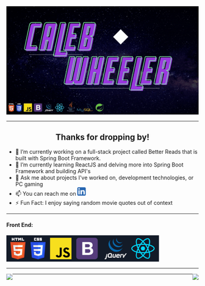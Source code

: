 
<img src="https://github.com/CalebEWheeler/CalebEWheeler/blob/main/readme_images/header.gif">

---

<h2 align="center">Thanks for dropping by!</h2>

* 🔭 I’m currently working on a full-stack project called Better Reads that is built with Spring Boot Framework.
* 🌱 I’m currently learning ReactJS and delving more into Spring Boot Framework and building API's
* 💬 Ask me about projects I've worked on, development technologies, or PC gaming
* 📫 You can reach me on <img src="https://github.com/CalebEWheeler/CalebEWheeler/blob/main/LinkedIn.png" width="22">
* ⚡  Fun Fact: I enjoy saying random movie quotes out of context

---
#### Front End:
<img src="https://github.com/CalebEWheeler/CalebEWheeler/blob/main/readme_images/front-end.png" width="400">

---

<img align="left" src="https://github-readme-stats.vercel.app/api?username=calebewheeler&&show_icons=true&title_color=76D2A2&icon_color=76D2A2&text_color=ffffff&bg_color=4e157f" height="220">

<img align="right" src="https://github-readme-stats.vercel.app/api/top-langs?username=calebewheeler&&show_icons=true&title_color=76D2A2&icon_color=76D2A2&text_color=daf7dc&bg_color=4e157f" height="220">

---
 
